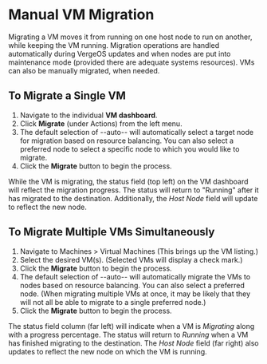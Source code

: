 # Manual VM Migration

Migrating a VM moves it from running on one host node to run on another, while keeping the VM running. Migration operations are handled automatically during VergeOS updates and when nodes are put into maintenance mode (provided there are adequate systems resources). VMs can also be manually migrated, when needed.

## To Migrate a Single VM

1. Navigate to the individual **VM dashboard**.
2. Click **Migrate** (under Actions) from the left menu.
3. The default selection of --auto-- will automatically select a target node for migration based on resource balancing. You can also select a preferred node to select a specific node to which you would like to migrate.
4. Click the **Migrate** button to begin the process.

While the VM is migrating, the status field (top left) on the VM dashboard will reflect the migration progress.  The status will return to "Running" after it has migrated to the destination. Additionally, the *Host Node* field will update to reflect the new node.

## To Migrate Multiple VMs Simultaneously

1. Navigate to Machines > Virtual Machines (This brings up the VM listing.)
2. Select the desired VM(s). (Selected VMs will display a check mark.)
3. Click the **Migrate** button to begin the process.
4. The default selection of --auto-- will automatically migrate the VMs to nodes based on resource balancing. You can also select a preferred node. (When migrating multiple VMs at once, it may be likely that they will not all be able to migrate to a single preferred node.)
5. Click the **Migrate** button to begin the process.

The status field column (far left) will indicate when a VM is *Migrating* along with a progress percentage. The status will return to *Running* when a VM has finished migrating to the destination. The *Host Node* field (far right) also updates to reflect the new node on which the VM is running.
